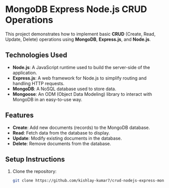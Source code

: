 # MongoDB Express Node.js CRUD Operations

This project demonstrates how to implement basic **CRUD** (Create, Read, Update, Delete) operations using **MongoDB**, **Express.js**, and **Node.js**.

## Technologies Used

- **Node.js**: A JavaScript runtime used to build the server-side of the application.
- **Express.js**: A web framework for Node.js to simplify routing and handling HTTP requests.
- **MongoDB**: A NoSQL database used to store data.
- **Mongoose**: An ODM (Object Data Modeling) library to interact with MongoDB in an easy-to-use way.

## Features

- **Create**: Add new documents (records) to the MongoDB database.
- **Read**: Fetch data from the database to display.
- **Update**: Modify existing documents in the database.
- **Delete**: Remove documents from the database.

## Setup Instructions

1. Clone the repository:
   ```bash
   git clone https://github.com/kishlay-kumar7/crud-nodejs-express-mongoDb.git
   ```
